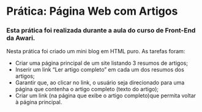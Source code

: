 # Prática: Página Web com Artigos
### Esta prática foi realizada durante a aula do curso de Front-End da Awari.

Nesta prática foi criado um mini blog em HTML puro. 
As tarefas foram:

- Criar uma página principal de um site listando 3 resumos de artigos;
- Inserir um link “Ler artigo completo” em cada um dos resumos dos artigos;
- Garantir que, ao clicar no link, o usuário seja direcionado para uma página que contenha o artigo completo (texto do artigo);
- Criar um link (na página que exibe o artigo completo)que permita voltar à página principal.